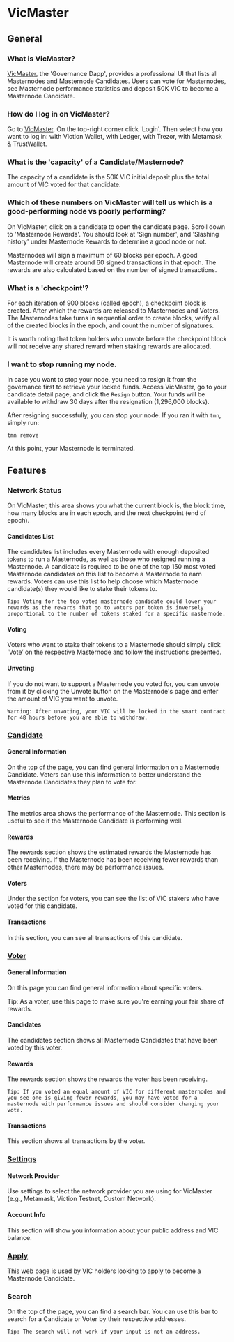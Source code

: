 # VicMaster

## **General**

### **What is VicMaster?**

[VicMaster](https://www.vicmaster.xyz/), the 'Governance Dapp', provides a professional UI that lists all Masternodes and Masternode Candidates. Users can vote for Masternodes, see Masternode performance statistics and deposit 50K VIC to become a Masternode Candidate.

### **How do I log in on VicMaster?**

Go to [VicMaster](https://www.vicmaster.xyz/). On the top-right corner click 'Login'. Then select how you want to log in: with Viction Wallet, with Ledger, with Trezor, with Metamask & TrustWallet.

### **What is the 'capacity' of a Candidate/Masternode?**

The capacity of a candidate is the 50K VIC initial deposit plus the total amount of VIC voted for that candidate.

### **Which of these numbers on VicMaster will tell us which is a good-performing node vs poorly performing?**

On VicMaster, click on a candidate to open the candidate page. Scroll down to 'Masternode Rewards'. You should look at 'Sign number', and 'Slashing history' under Masternode Rewards to determine a good node or not.

Masternodes will sign a maximum of 60 blocks per epoch. A good Masternode will create around 60 signed transactions in that epoch. The rewards are also calculated based on the number of signed transactions.

### **What is a 'checkpoint'?**

For each iteration of 900 blocks (called epoch), a checkpoint block is created. After which the rewards are released to Masternodes and Voters. The Masternodes take turns in sequential order to create blocks, verify all of the created blocks in the epoch, and count the number of signatures.

It is worth noting that token holders who unvote before the checkpoint block will not receive any shared reward when staking rewards are allocated.

### **I want to stop running my node.**

In case you want to stop your node, you need to resign it from the governance first to retrieve your locked funds. Access VicMaster, go to your candidate detail page, and click the `Resign` button. Your funds will be available to withdraw 30 days after the resignation (1,296,000 blocks).

After resigning successfully, you can stop your node. If you ran it with `tmn`, simply run:

```
tmn remove
```

At this point, your Masternode is terminated.

## Features

### Network Status

On VicMaster, this area shows you what the current block is, the block time, how many blocks are in each epoch, and the next checkpoint (end of epoch).

#### Candidates List <a href="#candidates-list" id="candidates-list"></a>

The candidates list includes every Masternode with enough deposited tokens to run a Masternode, as well as those who resigned running a Masternode. A candidate is required to be one of the top 150 most voted Masternode candidates on this list to become a Masternode to earn rewards. Voters can use this list to help choose which Masternode candidate(s) they would like to stake their tokens to.

`Tip: Voting for the top voted masternode candidate could lower your rewards as the rewards that go to voters per token is inversely proportional to the number of tokens staked for a specific masternode.`

#### Voting <a href="#voting" id="voting"></a>

Voters who want to stake their tokens to a Masternode should simply click ‘Vote’ on the respective Masternode and follow the instructions presented.

#### Unvoting <a href="#unvoting" id="unvoting"></a>

If you do not want to support a Masternode you voted for, you can unvote from it by clicking the Unvote button on the Masternode's page and enter the amount of VIC you want to unvote.

`Warning: After unvoting, your VIC will be locked in the smart contract for 48 hours before you are able to withdraw.`

### [Candidate](https://vicmaster.xyz/candidate/0x3e3d98a26deef510b720967f4c4dbc88f308a994) <a href="#candidate" id="candidate"></a>

#### General Information <a href="#general-information" id="general-information"></a>

On the top of the page, you can find general information on a Masternode Candidate. Voters can use this information to better understand the Masternode Candidates they plan to vote for.

#### Metrics <a href="#metrics" id="metrics"></a>

The metrics area shows the performance of the Masternode. This section is useful to see if the Masternode Candidate is performing well.

#### Rewards <a href="#rewards" id="rewards"></a>

The rewards section shows the estimated rewards the Masternode has been receiving. If the Masternode has been receiving fewer rewards than other Masternodes, there may be performance issues.

#### Voters <a href="#voters" id="voters"></a>

Under the section for voters, you can see the list of VIC stakers who have voted for this candidate.

#### Transactions <a href="#transactions" id="transactions"></a>

In this section, you can see all transactions of this candidate.

### [Voter](https://vicmaster.xyz/voter/0x82d83629f48b690226af91547cbfbfc8a52b73e6) <a href="#voter" id="voter"></a>

#### General Information <a href="#general-information_1" id="general-information_1"></a>

On this page you can find general information about specific voters.

Tip: As a voter, use this page to make sure you're earning your fair share of rewards.

#### Candidates <a href="#candidates" id="candidates"></a>

The candidates section shows all Masternode Candidates that have been voted by this voter.

#### Rewards <a href="#rewards_1" id="rewards_1"></a>

The rewards section shows the rewards the voter has been receiving.

`Tip: If you voted an equal amount of VIC for different masternodes and you see one is giving fewer rewards, you may have voted for a masternode with performance issues and should consider changing your vote.`

#### Transactions <a href="#transactions_1" id="transactions_1"></a>

This section shows all transactions by the voter.

### [Settings](https://vicmaster.xyz/setting) <a href="#settings" id="settings"></a>

#### Network Provider <a href="#network-provider" id="network-provider"></a>

Use settings to select the network provider you are using for VicMaster (e.g., Metamask, Viction Testnet, Custom Network).

#### Account Info <a href="#account-infos" id="account-infos"></a>

This section will show you information about your public address and VIC balance.

### [Apply](https://vicmaster.xyz/apply) <a href="#apply" id="apply"></a>

This web page is used by VIC holders looking to apply to become a Masternode Candidate.

### Search <a href="#search" id="search"></a>

On the top of the page, you can find a search bar. You can use this bar to search for a Candidate or Voter by their respective addresses.

`Tip: The search will not work if your input is not an address.`
